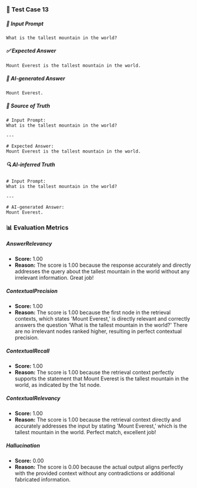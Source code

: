 ### 🧪 Test Case 13

##### 🧾 Input Prompt
```text
What is the tallest mountain in the world?
```
##### ✅ Expected Answer
```text
Mount Everest is the tallest mountain in the world.
```
##### 🤖 AI-generated Answer
```text
Mount Everest.
```
##### 📘 Source of Truth
```text
# Input Prompt:
What is the tallest mountain in the world?

---

# Expected Answer:
Mount Everest is the tallest mountain in the world.
```
##### 🔍 AI-inferred Truth
```text
# Input Prompt:
What is the tallest mountain in the world?

---

# AI-generated Answer:
Mount Everest.
```
### 📊 Evaluation Metrics

##### AnswerRelevancy
- **Score:** 1.00
- **Reason:** The score is 1.00 because the response accurately and directly addresses the query about the tallest mountain in the world without any irrelevant information. Great job!

##### ContextualPrecision
- **Score:** 1.00
- **Reason:** The score is 1.00 because the first node in the retrieval contexts, which states 'Mount Everest,' is directly relevant and correctly answers the question 'What is the tallest mountain in the world?' There are no irrelevant nodes ranked higher, resulting in perfect contextual precision.

##### ContextualRecall
- **Score:** 1.00
- **Reason:** The score is 1.00 because the retrieval context perfectly supports the statement that Mount Everest is the tallest mountain in the world, as indicated by the 1st node.

##### ContextualRelevancy
- **Score:** 1.00
- **Reason:** The score is 1.00 because the retrieval context directly and accurately addresses the input by stating 'Mount Everest,' which is the tallest mountain in the world. Perfect match, excellent job!

##### Hallucination
- **Score:** 0.00
- **Reason:** The score is 0.00 because the actual output aligns perfectly with the provided context without any contradictions or additional fabricated information.

